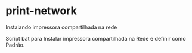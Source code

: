 # print-network
Instalando impressora compartilhada na rede

Script bat para Instalar impressora compartilhada na Rede e definir como Padrão.

